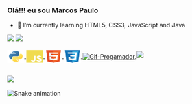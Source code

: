 ### Olá!!! eu sou Marcos Paulo 
- 🌱 I’m currently learning HTML5, CSS3, JavaScript and Java

 <div>
  <a href="https://github.com/mpaullos">
  <img height="150em" src="https://github-readme-stats.vercel.app/api?username=mpaullos&show_icons=true&theme=radical&include_all_commits=true&count_private=true"/>
  <img height="150em" src="https://github-readme-stats.vercel.app/api/top-langs/?username=mpaullos&layout=compact&langs_count=7&theme=radical"/>
</div>

  <div style="display: inline_block"><br>
  <img align="center" alt="Logo-Python" height="30" width="40" src="https://raw.githubusercontent.com/devicons/devicon/master/icons/python/python-original.svg">
  <img align="center" alt="Logo-JavaScript" height="30" width="40" src="https://raw.githubusercontent.com/devicons/devicon/master/icons/javascript/javascript-plain.svg">
  <img align="center" alt="Logo-HTML5" height="30" width="40" src="https://raw.githubusercontent.com/devicons/devicon/master/icons/html5/html5-original.svg">
  <img align="center" alt="Logo-CSS" height="30" width="40" src="https://raw.githubusercontent.com/devicons/devicon/master/icons/css3/css3-original.svg">
  <img align="center" alt="Gif-Progamador" height="200em" width="200em" src="https://media0.giphy.com/media/5eLDrEaRGHegx2FeF2/giphy.gif">
   <img alingn="center" src="https://profile-counter.glitch.me/mpaullos/count.svg" />
  
  
 
</div>

##
<div> 
  
 <a href = "mailto:"><img src="https://img.shields.io/badge/Gmail-D14836?style=for-the-badge&logo=gmail&logoColor=white" target="_blank"></a>
  
 ![Snake animation](https://github.com/mpaullos/mpaullos/blob/output/github-contribution-grid-snake.svg)
 
</div>

